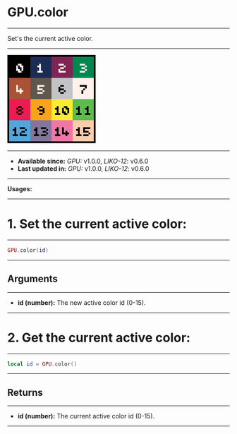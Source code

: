# GPU.color
---

Set's the current active color.

---

![Palette](../../../_media/Palette.png)

---

* **Available since:** _GPU:_ v1.0.0, _LIKO-12_: v0.6.0
* **Last updated in:** _GPU:_ v1.0.0, _LIKO-12_: v0.6.0

---

**Usages:**

---

# 1. Set the current active color:
---

```lua
GPU.color(id)
```


---
## Arguments
---

* **id (number):** The new active color id (0-15).

---

# 2. Get the current active color:
---

```lua
local id = GPU.color()
```


---
## Returns
---

* **id (number):** The current active color id (0-15).

---